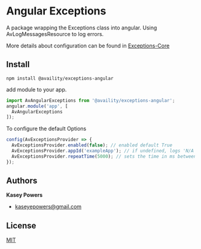 # Angular Exceptions

A package wrapping the Exceptions class into angular. Using AvLogMessagesResource to log errors.

More details about configuration can be found in [Exceptions-Core](../exceptions-core)

## Install
`npm install @availity/exceptions-angular`

add module to your app.

```javascript
import AvAngularExceptions from '@availity/exceptions-angular';
angular.module('app', [
  AvAngularExceptions
]);
```

To configure the default Options
```javascript
config(AvExceptionsProvider => {
  AvExceptionsProvider.enabled(false); // enabled default True
  AvExceptionsProvider.appId('exampleApp'); // if undefined, logs 'N/A'
  AvExceptionsProvider.repeatTime(5000); // sets the time in ms between logging calls for the same error message. (default 5 seconds)
});
```

## Authors
**Kasey Powers**
* [kaseyepowers@gmail.com](kaseyepowers@gmail.com)

## License
[MIT](../../LICENSE)
